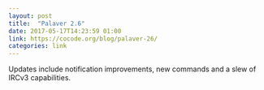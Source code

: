 ```yaml
---
layout: post
title:  "Palaver 2.6"
date: 2017-05-17T14:23:59 01:00
link: https://cocode.org/blog/palaver-26/
categories: link
---
```

Updates include notification improvements, new commands and a slew of IRCv3 capabilities.